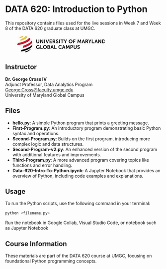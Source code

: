 # DATA 620: Introduction to Python

This repository contains files used for the live sessions in Week 7 and Week 8 of the DATA 620 graduate class at UMGC.

![UMGC Logo](umgc-logo.jpg)

## Instructor

**Dr. George Cross IV**  
Adjunct Professor, Data Analytics Program  
[George.Cross@faculty.umgc.edu](mailto:George.Cross@faculty.umgc.edu)  
University of Maryland Global Campus

## Files

- **hello.py**: A simple Python program that prints a greeting message.
- **First-Program.py**: An introductory program demonstrating basic Python syntax and operations.
- **Second-Program.py**: Builds on the first program, introducing more complex logic and data structures.
- **Second-Program-v2.py**: An enhanced version of the second program with additional features and improvements.
- **Third-Program.py**: A more advanced program covering topics like functions and error handling.
- **Data-620-Intro-To-Python.ipynb**: A Jupyter Notebook that provides an overview of Python, including code examples and explanations.

## Usage

To run the Python scripts, use the following command in your terminal:

```bash
python <filename.py>
```
Run the notebook in Google Collab, Visual Studio Code, or notebook such as Jupyter Notebook
## Course Information

These materials are part of the DATA 620 course at UMGC, focusing on foundational Python programming concepts.
